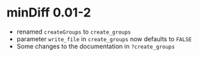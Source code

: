 # minDiff 0.01-2

- renamed `createGroups` to `create_groups`
- parameter `write_file` in `create_groups` now defaults to `FALSE`
- Some changes to the documentation in `?create_groups`

